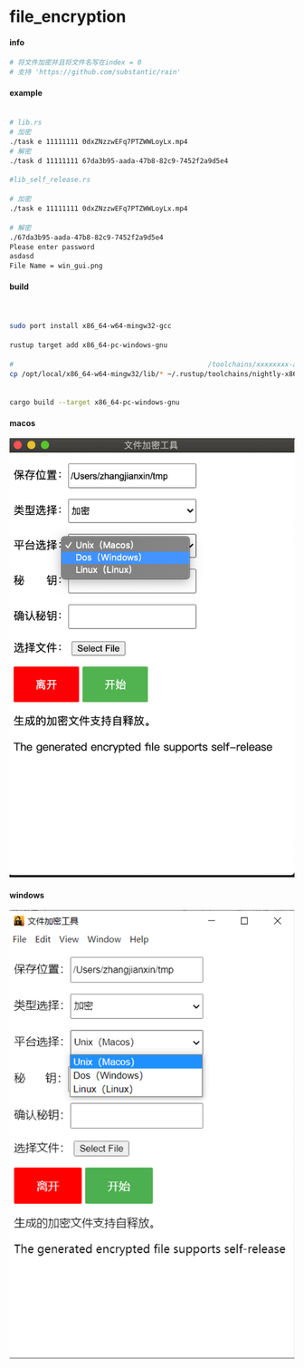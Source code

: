 # file_encryption



#### info

```bash
# 将文件加密并且将文件名写在index = 0
# 支持 'https://github.com/substantic/rain' 
```


#### example


```bash

# lib.rs
# 加密
./task e 11111111 0dxZNzzwEFq7PTZWWLoyLx.mp4
# 解密
./task d 11111111 67da3b95-aada-47b8-82c9-7452f2a9d5e4 

#lib_self_release.rs

# 加密
./task e 11111111 0dxZNzzwEFq7PTZWWLoyLx.mp4

# 解密
./67da3b95-aada-47b8-82c9-7452f2a9d5e4 
Please enter password
asdasd
File Name = win_gui.png

```


#### build 


```bash


sudo port install x86_64-w64-mingw32-gcc

rustup target add x86_64-pc-windows-gnu

#                                                /toolchains/xxxxxxxx-apple-darwin/    
cp /opt/local/x86_64-w64-mingw32/lib/* ~/.rustup/toolchains/nightly-x86_64-apple-darwin/lib/rustlib/x86_64-pc-windows-gnu/lib/


cargo build --target x86_64-pc-windows-gnu


```



#### macos



![img](osx.png)


#### windows


![img](windows.png)

